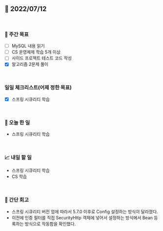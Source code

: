 ## 📅 2022/07/12

<br/>

### 🏹 주간 목표

- [ ] MySQL 내용 읽기
- [ ] CS 운영체제 학습 5개 이상
- [ ] 사이드 프로젝트 테스트 코드 작성
- [x] 알고리즘 2문제 풀이

<br/>

### 일일 체크리스트(어제 정한 목표)

- [x] 스프링 시큐리티 학습


<br/>

### 💯 오늘 한 일

- 스프링 시큐리티 학습

<br/>

### 📈 내일 할 일

- 스프링 시큐리티 학습
- CS 학습

<br/>

### 🧐 간단 회고

- 스프링 시큐리티 버전 업에 따라서 5.7.0 이후로 Config 설정하는 방식이 달라졌다.
- 이전에 인증 필터를 직접 SecurityHttp 객체에 넣어서 설정하는 방식에서 Bean 등록하는 방식으로 작동함을 확인했다.
